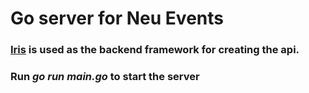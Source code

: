 # Go server for Neu Events

### [Iris](https://iris-go.com/) is used as the backend framework for creating the api.

### Run *go run main.go* to start the server